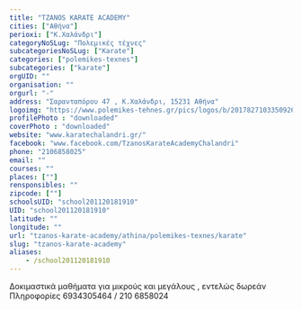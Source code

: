 ```yaml
---
title: "TZANOS KARATE ACADEMY"
cities: ["Αθήνα"]
perioxi: ["Κ.Χαλάνδρι"]
categoryNoSLug: "Πολεμικές τέχνες"
subcategoriesNoSLug: ["Karate"]
categories: ["polemikes-texnes"]
subcategories: ["karate"]
orgUID: ""
organisation: ""
orgurl: "-"
address: "Σαρανταπόρου 47 , Κ.Χαλάνδρι, 15231 Αθήνα"
logoimg: "https://www.polemikes-tehnes.gr/pics/logos/b/2017827103350926.png"
profilePhoto : "downloaded"
coverPhoto : "downloaded"
website: "www.karatechalandri.gr/"
facebook: "www.facebook.com/TzanosKarateAcademyChalandri"
phone: "2106858025"
email: ""
courses: ""
places: [""]
rensponsibles: ""
zipcode: [""]
schoolsUID: "school201120181910"
UID: "school201120181910"
latitude: ""
longitude: ""
url: "tzanos-karate-academy/athina/polemikes-texnes/karate"
slug: "tzanos-karate-academy"
aliases:
    - /school201120181910
---
```



Δοκιμαστικά μαθήματα για μικρούς και μεγάλους , εντελώς δωρεάν Πληροφορίες 6934305464 / 210 6858024

